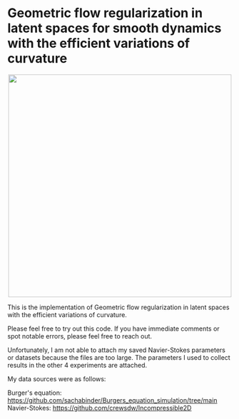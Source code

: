 # Geometric flow regularization in latent spaces for smooth dynamics with the efficient variations of curvature



<div align="center">
<img src="https://github.com/user-attachments/assets/e4ad99b3-adda-4b13-b0e8-fddb56b92a88" width="500">
</div>


This is the implementation of Geometric flow regularization in latent spaces with the efficient variations of curvature.

Please feel free to try out this code. If you have immediate comments or spot notable errors, please feel free to reach out.

Unfortunately, I am not able to attach my saved Navier-Stokes parameters or datasets because the files are too large. The parameters I used to collect results in the other 4 experiments are attached.

My data sources were as follows:

Burger's equation: https://github.com/sachabinder/Burgers_equation_simulation/tree/main  
Navier-Stokes: https://github.com/crewsdw/Incompressible2D
